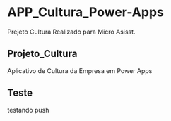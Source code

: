 # APP_Cultura_Power-Apps
Prejeto Cultura Realizado para Micro Asisst.

## Projeto_Cultura
Aplicativo de Cultura da Empresa em Power Apps

## Teste
testando push
